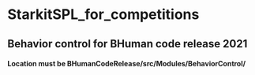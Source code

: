# StarkitSPL_for_competitions
## Behavior control for BHuman code release 2021
#### Location must be BHumanCodeRelease/src/Modules/BehaviorControl/
